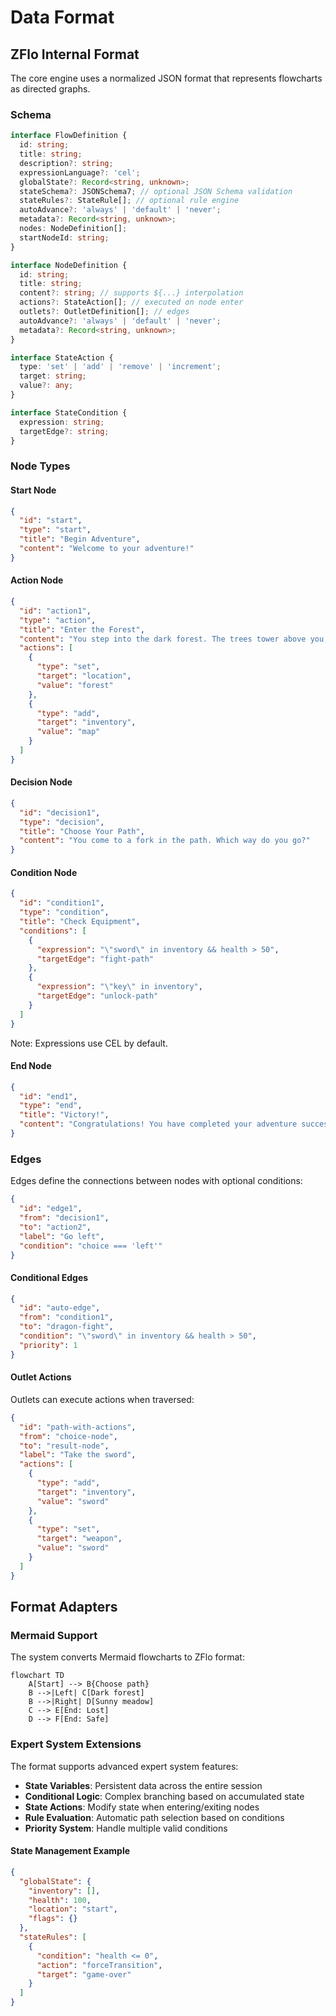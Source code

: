 # Data Format

## ZFlo Internal Format

The core engine uses a normalized JSON format that represents flowcharts as directed graphs.

### Schema

```typescript
interface FlowDefinition {
  id: string;
  title: string;
  description?: string;
  expressionLanguage?: 'cel';
  globalState?: Record<string, unknown>;
  stateSchema?: JSONSchema7; // optional JSON Schema validation
  stateRules?: StateRule[]; // optional rule engine
  autoAdvance?: 'always' | 'default' | 'never';
  metadata?: Record<string, unknown>;
  nodes: NodeDefinition[];
  startNodeId: string;
}

interface NodeDefinition {
  id: string;
  title: string;
  content?: string; // supports ${...} interpolation
  actions?: StateAction[]; // executed on node enter
  outlets?: OutletDefinition[]; // edges
  autoAdvance?: 'always' | 'default' | 'never';
  metadata?: Record<string, unknown>;
}

interface StateAction {
  type: 'set' | 'add' | 'remove' | 'increment';
  target: string;
  value?: any;
}

interface StateCondition {
  expression: string;
  targetEdge?: string;
}
```

### Node Types

#### Start Node

```json
{
  "id": "start",
  "type": "start",
  "title": "Begin Adventure",
  "content": "Welcome to your adventure!"
}
```

#### Action Node

```json
{
  "id": "action1",
  "type": "action",
  "title": "Enter the Forest",
  "content": "You step into the dark forest. The trees tower above you, their branches creating a canopy that blocks most sunlight.",
  "actions": [
    {
      "type": "set",
      "target": "location",
      "value": "forest"
    },
    {
      "type": "add",
      "target": "inventory",
      "value": "map"
    }
  ]
}
```

#### Decision Node

```json
{
  "id": "decision1",
  "type": "decision",
  "title": "Choose Your Path",
  "content": "You come to a fork in the path. Which way do you go?"
}
```

#### Condition Node

```json
{
  "id": "condition1",
  "type": "condition",
  "title": "Check Equipment",
  "conditions": [
    {
      "expression": "\"sword\" in inventory && health > 50",
      "targetEdge": "fight-path"
    },
    {
      "expression": "\"key\" in inventory",
      "targetEdge": "unlock-path"
    }
  ]
}
```

Note: Expressions use CEL by default.

#### End Node

```json
{
  "id": "end1",
  "type": "end",
  "title": "Victory!",
  "content": "Congratulations! You have completed your adventure successfully."
}
```

### Edges

Edges define the connections between nodes with optional conditions:

```json
{
  "id": "edge1",
  "from": "decision1",
  "to": "action2",
  "label": "Go left",
  "condition": "choice === 'left'"
}
```

#### Conditional Edges

```json
{
  "id": "auto-edge",
  "from": "condition1",
  "to": "dragon-fight",
  "condition": "\"sword\" in inventory && health > 50",
  "priority": 1
}
```

#### Outlet Actions

Outlets can execute actions when traversed:

```json
{
  "id": "path-with-actions",
  "from": "choice-node",
  "to": "result-node",
  "label": "Take the sword",
  "actions": [
    {
      "type": "add",
      "target": "inventory",
      "value": "sword"
    },
    {
      "type": "set",
      "target": "weapon",
      "value": "sword"
    }
  ]
}
```

## Format Adapters

### Mermaid Support

The system converts Mermaid flowcharts to ZFlo format:

```mermaid
flowchart TD
    A[Start] --> B{Choose path}
    B -->|Left| C[Dark forest]
    B -->|Right| D[Sunny meadow]
    C --> E[End: Lost]
    D --> F[End: Safe]
```

### Expert System Extensions

The format supports advanced expert system features:

- **State Variables**: Persistent data across the entire session
- **Conditional Logic**: Complex branching based on accumulated state
- **State Actions**: Modify state when entering/exiting nodes
- **Rule Evaluation**: Automatic path selection based on conditions
- **Priority System**: Handle multiple valid conditions

#### State Management Example

```json
{
  "globalState": {
    "inventory": [],
    "health": 100,
    "location": "start",
    "flags": {}
  },
  "stateRules": [
    {
      "condition": "health <= 0",
      "action": "forceTransition",
      "target": "game-over"
    }
  ]
}
```
